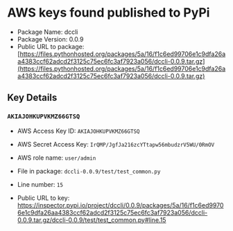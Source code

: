 # AWS keys found published to PyPi

* Package Name: dccli
* Package Version: 0.0.9
* Public URL to package: [https://files.pythonhosted.org/packages/5a/16/f1c6ed99706e1c9dfa26aa4383ccf62adcd2f3125c75ec6fc3af7923a056/dccli-0.0.9.tar.gz](https://files.pythonhosted.org/packages/5a/16/f1c6ed99706e1c9dfa26aa4383ccf62adcd2f3125c75ec6fc3af7923a056/dccli-0.0.9.tar.gz)

## Key Details

### `AKIAJOHKUPVKMZ66GTSQ`

* AWS Access Key ID: `AKIAJOHKUPVKMZ66GTSQ`
* AWS Secret Access Key: `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` 
* AWS role name: `user/admin`
* File in package: `dccli-0.0.9/test/test_common.py`
* Line number: `15`

* Public URL to key: https://inspector.pypi.io/project/dccli/0.0.9/packages/5a/16/f1c6ed99706e1c9dfa26aa4383ccf62adcd2f3125c75ec6fc3af7923a056/dccli-0.0.9.tar.gz/dccli-0.0.9/test/test_common.py#line.15


